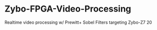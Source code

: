 # Zybo-FPGA-Video-Processing
Realtime video processing w/ Prewitt+ Sobel Filters targeting Zybo-Z7 20
